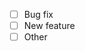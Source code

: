 <!-- Hi, thank you for your contribution! 🔥

Please provide a high-level description of the changes made by your pull request. If possible, reference related GitHub issues or other pull requests. For example:

Fixes #123
Resolves #254
See also #23

-->

<!-- After creating your PR, please check the relevant options below -->

- [ ] Bug fix
- [ ] New feature
- [ ] Other
